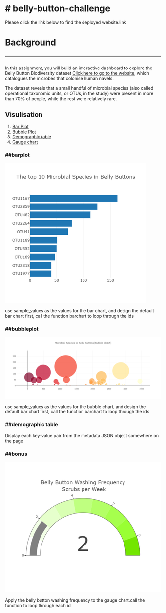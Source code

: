 # # belly-button-challenge

<!-- Contents -->

Please click the link below to find the deployed website.link

# Background <hr>

In this assignment, you will build an interactive dashboard to explore the Belly Button Biodiversity dataset <a href=" http://robdunnlab.com/projects/belly-button-biodiversity/target=">Click here to go to the website</a>, which catalogues the microbes that colonise human navels.

The dataset reveals that a small handful of microbial species (also called operational taxonomic units, or OTUs, in the study) were present in more than 70% of people, while the rest were relatively rare.

<h2>Visulisation</h2>
<ol>
<li><a href="#barplot">Bar Plot</a></li>
<li><a href="#bubbleplot">Bubble Plot</a></li>
<li><a href="#demographic">Demographic table</a></li>
<li><a href="#bonus">Gauge chart</a></li>
</ol>

<h3> ##barplot</h3>

![bar](img/bar.png)

<p>
use sample_values as the values for the bar chart, and design the default bar chart first, call the function barchart to loop through the ids
</p>

<h3> ##bubbleplot</h3>

![buble!](img/bubble.png)

<p>
use sample_values as the values for the bubble chart, and design the default bar chart first, call the function barchart to loop through the ids
</p>

<h3> ##demographic table</h3>
<p>
Display each key-value pair from the metadata JSON object somewhere on the page
</p>
<h3> ##bonus</h3>

![gauge!](img/gauge.png)

<p>
Apply the belly button washing frequency to the gauge chart.call the function to loop through each id
</p>
